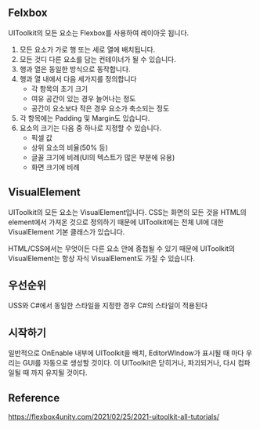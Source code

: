 
## Felxbox
UIToolkit의 모든 요소는 Flexbox를 사용하여 레이아웃 됩니다.

1. 모든 요소가 가로 행 또는 세로 열에 배치됩니다.
1. 모든 것디 다른 요소를 담는 컨테이너가 될 수 있습니다.
1. 행과 열은 동일한 방식으로 동작합니다.
1. 행과 열 내에서 다음 세가지를 정의합니다
    - 각 항목의 초기 크기
    - 여유 공간이 있는 경우 늘어나는 정도
    - 공간이 요소보다 작은 경우 요소가 축소되는 정도
1. 각 항목에는 Padding 및 Margin도 있습니다.
1. 요소의 크기는 다음 중 하나로 지정할 수 있습니다.
    - 픽셀 값
    - 상위 요소의 비율(50% 등)
    - 글꼴 크기에 비례(UI의 텍스트가 많은 부분에 유용)
    - 화면 크기에 비례

## VisualElement

UIToolkit의 모든 요소는 VisualElement입니다. CSS는 화면의 모든 것을 HTML의 element에서 가져온 것으로 정의하기 때문에 UIToolkit에는 전체 UI에 대한 VisualElement 기본 클래스가 있습니다.

HTML/CSS에서는 무엇이든 다른 요소 안에 중첩될 수 있기 때문에 UIToolkit의 VisualElement는 항상 자식 VisualElement도 가질 수 있습니다.

## 우선순위

USS와 C#에서 동일한 스타일을 지정한 경우 C#의 스타일이 적용된다

## 시작하기

일반적으로 OnEnable 내부에 UIToolkit을 배치, EditorWIndow가 표시될 때 마다 우리는 GUI를 자동으로 생성할 것이다. 이 UIToolkit은 닫히거나, 파괴되거나, 다시 컴파일될 때 까지 유지될 것이다.




## Reference

https://flexbox4unity.com/2021/02/25/2021-uitoolkit-all-tutorials/